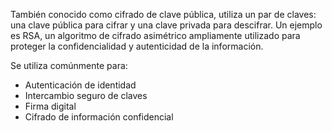  También conocido como cifrado de clave pública, utiliza un par de claves: una clave pública para cifrar y una clave privada para descifrar.
 Un ejemplo es RSA, un algoritmo de cifrado asimétrico ampliamente utilizado para proteger la confidencialidad y autenticidad de la información.

Se utiliza comúnmente para:

- Autenticación de identidad
- Intercambio seguro de claves
- Firma digital
- Cifrado de información confidencial
